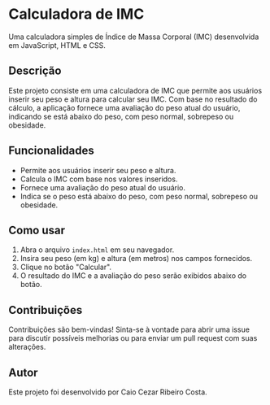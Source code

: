 # Calculadora de IMC

Uma calculadora simples de Índice de Massa Corporal (IMC) desenvolvida em JavaScript, HTML e CSS.

## Descrição

Este projeto consiste em uma calculadora de IMC que permite aos usuários inserir seu peso e altura para calcular seu IMC. Com base no resultado do cálculo, a aplicação fornece uma avaliação do peso atual do usuário, indicando se está abaixo do peso, com peso normal, sobrepeso ou obesidade.

## Funcionalidades

- Permite aos usuários inserir seu peso e altura.
- Calcula o IMC com base nos valores inseridos.
- Fornece uma avaliação do peso atual do usuário.
- Indica se o peso está abaixo do peso, com peso normal, sobrepeso ou obesidade.

## Como usar

1. Abra o arquivo `index.html` em seu navegador.
2. Insira seu peso (em kg) e altura (em metros) nos campos fornecidos.
3. Clique no botão "Calcular".
4. O resultado do IMC e a avaliação do peso serão exibidos abaixo do botão.

## Contribuições

Contribuições são bem-vindas! Sinta-se à vontade para abrir uma issue para discutir possíveis melhorias ou para enviar um pull request com suas alterações.

## Autor

Este projeto foi desenvolvido por Caio Cezar Ribeiro Costa.
